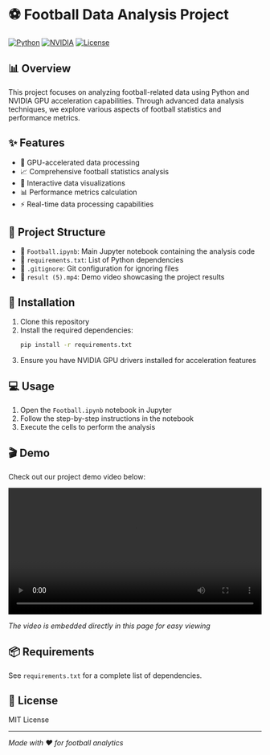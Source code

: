 # ⚽ Football Data Analysis Project

[![Python](https://img.shields.io/badge/Python-3.x-blue.svg)](https://www.python.org/)
[![NVIDIA](https://img.shields.io/badge/NVIDIA-GPU-green.svg)](https://www.nvidia.com/)
[![License](https://img.shields.io/badge/License-MIT-yellow.svg)](https://opensource.org/licenses/MIT)

## 📊 Overview
This project focuses on analyzing football-related data using Python and NVIDIA GPU acceleration capabilities. Through advanced data analysis techniques, we explore various aspects of football statistics and performance metrics.

## ✨ Features
- 🚀 GPU-accelerated data processing
- 📈 Comprehensive football statistics analysis
- 🎨 Interactive data visualizations
- 📊 Performance metrics calculation
- ⚡ Real-time data processing capabilities

## 📁 Project Structure
- 📓 `Football.ipynb`: Main Jupyter notebook containing the analysis code
- 📝 `requirements.txt`: List of Python dependencies
- 🔧 `.gitignore`: Git configuration for ignoring files
- 🎥 `result (5).mp4`: Demo video showcasing the project results

## 🚀 Installation
1. Clone this repository
2. Install the required dependencies:
   ```bash
   pip install -r requirements.txt
   ```
3. Ensure you have NVIDIA GPU drivers installed for acceleration features

## 💻 Usage
1. Open the `Football.ipynb` notebook in Jupyter
2. Follow the step-by-step instructions in the notebook
3. Execute the cells to perform the analysis

## 🎬 Demo
Check out our project demo video below:

<video width="100%" controls>
  <source src="result (5).mp4" type="video/mp4">
  Your browser does not support the video tag.
</video>

*The video is embedded directly in this page for easy viewing*

## 📦 Requirements
See `requirements.txt` for a complete list of dependencies.

## 📄 License
MIT License

---
*Made with ❤️ for football analytics*